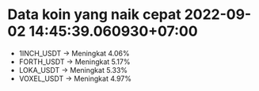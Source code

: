 # Data koin yang naik cepat 2022-09-02 14:45:39.060930+07:00

* 1INCH_USDT -> Meningkat 4.06%
* FORTH_USDT -> Meningkat 5.17%
* LOKA_USDT -> Meningkat 5.33%
* VOXEL_USDT -> Meningkat 4.97%
